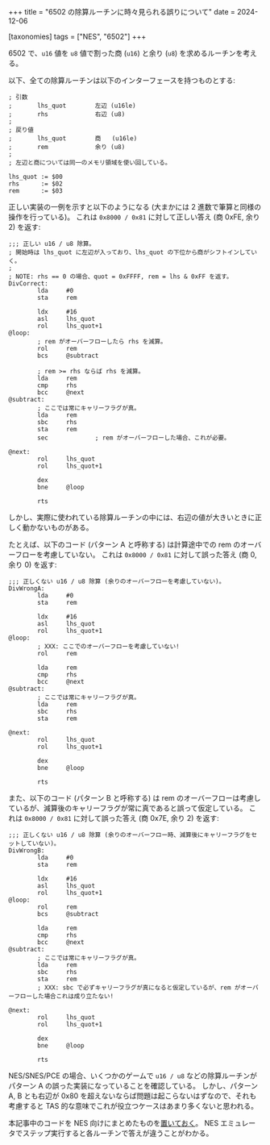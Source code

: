 +++
title = "6502 の除算ルーチンに時々見られる誤りについて"
date = 2024-12-06

[taxonomies]
tags = ["NES", "6502"]
+++

6502 で、`u16` 値を `u8` 値で割った商 (`u16`) と余り (`u8`) を求めるルーチンを考える。

以下、全ての除算ルーチンは以下のインターフェースを持つものとする:

```ca65
; 引数
;       lhs_quot        左辺 (u16le)
;       rhs             右辺 (u8)
;
; 戻り値
;       lhs_quot        商   (u16le)
;       rem             余り (u8)
;
; 左辺と商については同一のメモリ領域を使い回している。

lhs_quot := $00
rhs      := $02
rem      := $03
```

正しい実装の一例を示すと以下のようになる (大まかには 2 進数で筆算と同様の操作を行っている)。
これは `0x8000 / 0x81` に対して正しい答え (商 0xFE, 余り 2) を返す:

```ca65
;;; 正しい u16 / u8 除算。
; 開始時は lhs_quot に左辺が入っており、lhs_quot の下位から商がシフトインしていく。
;
; NOTE: rhs == 0 の場合、quot = 0xFFFF, rem = lhs & 0xFF を返す。
DivCorrect:
        lda     #0
        sta     rem

        ldx     #16
        asl     lhs_quot
        rol     lhs_quot+1
@loop:
        ; rem がオーバーフローしたら rhs を減算。
        rol     rem
        bcs     @subtract

        ; rem >= rhs ならば rhs を減算。
        lda     rem
        cmp     rhs
        bcc     @next
@subtract:
        ; ここでは常にキャリーフラグが真。
        lda     rem
        sbc     rhs
        sta     rem
        sec             ; rem がオーバーフローした場合、これが必要。

@next:
        rol     lhs_quot
        rol     lhs_quot+1

        dex
        bne     @loop

        rts
```

しかし、実際に使われている除算ルーチンの中には、右辺の値が大きいときに正しく動かないものがある。

たとえば、以下のコード (パターン A と呼称する) は計算途中での rem のオーバーフローを考慮していない。
これは `0x8000 / 0x81` に対して誤った答え (商 0, 余り 0) を返す:

```ca65
;;; 正しくない u16 / u8 除算 (余りのオーバーフローを考慮していない)。
DivWrongA:
        lda     #0
        sta     rem

        ldx     #16
        asl     lhs_quot
        rol     lhs_quot+1
@loop:
        ; XXX: ここでのオーバーフローを考慮していない!
        rol     rem

        lda     rem
        cmp     rhs
        bcc     @next
@subtract:
        ; ここでは常にキャリーフラグが真。
        lda     rem
        sbc     rhs
        sta     rem

@next:
        rol     lhs_quot
        rol     lhs_quot+1

        dex
        bne     @loop

        rts
```

また、以下のコード (パターン B と呼称する) は rem のオーバーフローは考慮しているが、減算後のキャリーフラグが常に真であると誤って仮定している。
これは `0x8000 / 0x81` に対して誤った答え (商 0x7E, 余り 2) を返す:

```ca65
;;; 正しくない u16 / u8 除算 (余りのオーバーフロー時、減算後にキャリーフラグをセットしていない)。
DivWrongB:
        lda     #0
        sta     rem

        ldx     #16
        asl     lhs_quot
        rol     lhs_quot+1
@loop:
        rol     rem
        bcs     @subtract

        lda     rem
        cmp     rhs
        bcc     @next
@subtract:
        ; ここでは常にキャリーフラグが真。
        lda     rem
        sbc     rhs
        sta     rem
        ; XXX: sbc で必ずキャリーフラグが真になると仮定しているが、rem がオーバーフローした場合これは成り立たない!

@next:
        rol     lhs_quot
        rol     lhs_quot+1

        dex
        bne     @loop

        rts
```

NES/SNES/PCE の場合、いくつかのゲームで `u16 / u8` などの除算ルーチンが パターン A の誤った実装になっていることを確認している。
しかし、パターン A, B とも右辺が 0x80 を超えないならば問題は起こらないはずなので、それも考慮すると TAS 的な意味でこれが役立つケースはあまり多くないと思われる。

本記事中のコードを NES 向けにまとめたものを[置いておく](https://gist.github.com/taotao54321/22fe89edf7539032e98a4a3b0037dd88)。
NES エミュレータでステップ実行すると各ルーチンで答えが違うことがわかる。
